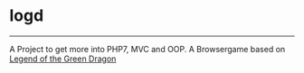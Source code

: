 # logd
---
A Project to get more into PHP7, MVC and OOP. A Browsergame based on [Legend of the Green Dragon](http://www.lotgd.de)
